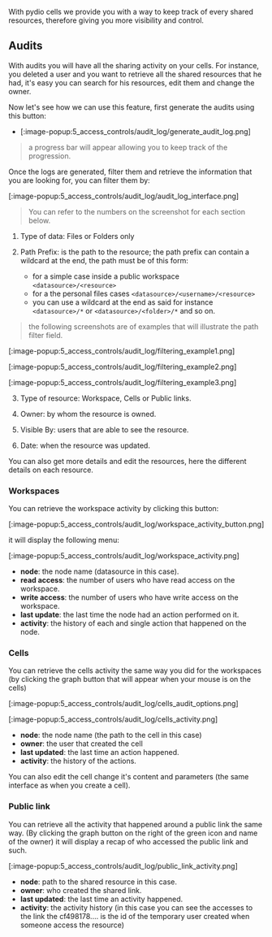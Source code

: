 With pydio cells we provide you with a way to keep track of every shared resources, therefore giving you more visibility and control.

## Audits

With audits you will have all the sharing activity on your cells.
For instance, you deleted a user and you want to retrieve all the shared resources that he had, it's easy you can search for his resources, edit them and change the owner.

Now let's see how we can use this feature,
first generate the audits using this button:

* [:image-popup:5_access_controls/audit_log/generate_audit_log.png]

> a progress bar will appear allowing you to keep track of the progression.

Once the logs are generated, filter them and retrieve the information that you are looking for, you can filter them by:

[:image-popup:5_access_controls/audit_log/audit_log_interface.png]

> You can refer to the numbers on the screenshot for each section below.

1. Type of data: Files or Folders only

2. Path Prefix: is the path to the resource; the path prefix can contain a wildcard at the end, the path must be of this form:
   - for a simple case inside a public workspace `<datasource>/<resource>`
   - for a the personal files cases `<datasource>/<username>/<resource>`
   - you can use a wildcard at the end as said for instance `<datasource>/*` or `<datasource>/<folder>/*` and so on.

> the following screenshots are of examples that will illustrate the path filter field.

[:image-popup:5_access_controls/audit_log/filtering_example1.png]

[:image-popup:5_access_controls/audit_log/filtering_example2.png]

[:image-popup:5_access_controls/audit_log/filtering_example3.png]

3. Type of resource: Workspace, Cells or Public links.

4. Owner: by whom the resource is owned.

5. Visible By: users that are able to see the resource.

6. Date: when the resource was updated.


You can also get more details and edit the resources, here the different details on each resource.

### Workspaces

You can retrieve the workspace activity by clicking this button:

[:image-popup:5_access_controls/audit_log/workspace_activity_button.png]

it will display the following menu:

[:image-popup:5_access_controls/audit_log/workspace_activity.png]

* **node**: the node name (datasource in this case).
* **read access**: the number of users who have read access on the workspace.
* **write access**: the number of users who have write access on the workspace.
* **last update**: the last time the node had an action performed on it.
* **activity**: the history of each and single action that happened on the node.

### Cells

You can retrieve the cells activity the same way you did for the workspaces (by clicking the graph button that will appear when your mouse is on the cells)

[:image-popup:5_access_controls/audit_log/cells_audit_options.png]

[:image-popup:5_access_controls/audit_log/cells_activity.png]

* **node**: the node name (the path to the cell in this case)
* **owner**: the user that created the cell
* **last updated**: the last time an action happened.
* **activity**: the history of the actions.

You can also edit the cell change it's content and parameters (the same interface as when you create a cell).

### Public link

You can retrieve all the activity that happened around a public link the same way.
(By clicking the graph button on the right of the green icon and name of the owner)
it will display a recap of who accessed the public link and such.

[:image-popup:5_access_controls/audit_log/public_link_activity.png]

* **node**: path to the shared resource in this case.
* **owner**: who created the shared link.
* **last updated**: the last time an activity happened.
* **activity**: the activity history (in this case you can see the accesses to the link the cf498178.... is the id of the temporary user created when someone access the resource)
